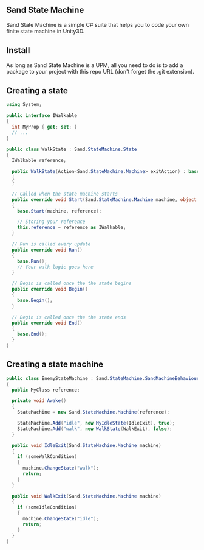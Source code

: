 ## Sand State Machine

Sand State Machine is a simple C# suite that helps you to code your own finite state machine in Unity3D. 

## Install

As long as Sand State Machine is a UPM, all you need to do is to add a package to your project with this repo URL (don't forget the .git extension).

## Creating a state

```C#
using System;

public interface IWalkable
{
  int MyProp { get; set; }
  // ...
}

public class WalkState : Sand.StateMachine.State
{
  IWalkable reference;

  public WalkState(Action<Sand.StateMachine.Machine> exitAction) : base(exitAction)
  {
  }

  // Called when the state machine starts
  public override void Start(Sand.StateMachine.Machine machine, object reference)
  {
    base.Start(machine, reference);

    // Storing your reference
    this.reference = reference as IWalkable;
  }

  // Run is called every update
  public override void Run()
  {
    base.Run();
    // Your walk logic goes here
  }

  // Begin is called once the the state begins
  public override void Begin()
  {
    base.Begin();
  }

  // Begin is called once the the state ends
  public override void End()
  {
    base.End();
  }
}
```

## Creating a state machine

```C#
public class EnemyStateMachine : Sand.StateMachine.SandMachineBehaviour
{
  public MyClass reference;

  private void Awake()
  {
    StateMachine = new Sand.StateMachine.Machine(reference);

    StateMachine.Add("idle", new MyIdleState(IdleExit), true);
    StateMachine.Add("walk", new WalkState(WalkExit), false);
  }

  public void IdleExit(Sand.StateMachine.Machine machine)
  {
    if (someWalkCondition)
    {
      machine.ChangeState("walk");
      return;
    }
  }

  public void WalkExit(Sand.StateMachine.Machine machine)
  {
    if (someIdleCondition)
    {
      machine.ChangeState("idle");
      return;
    }
  }
}
```
